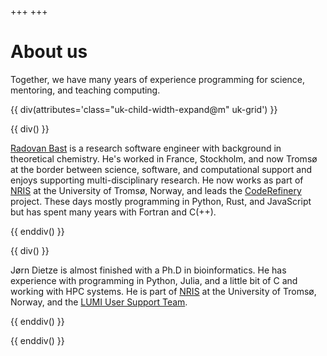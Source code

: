 +++
+++

# About us

Together, we have many years of experience programming for science, mentoring,
and teaching computing.

{{ div(attributes='class="uk-child-width-expand@m" uk-grid') }}

{{ div() }}

[Radovan Bast](https://bast.fr) is a research software engineer with
background in theoretical chemistry.  He's worked in France, Stockholm, and
now Tromsø at the border between science, software, and computational support
and enjoys supporting multi-disciplinary research.  He now works as part of
[NRIS](https://documentation.sigma2.no/) at the University of Tromsø, Norway,
and leads the [CodeRefinery](https://coderefinery.org) project.
These days mostly programming in Python, Rust, and JavaScript but has spent
many years with Fortran and C(++).

{{ enddiv() }}

{{ div() }}

Jørn Dietze is almost finished with a Ph.D in bioinformatics.
He has experience with programming in Python, Julia, and a little bit of C and
working with HPC systems. He is part of [NRIS](https://documentation.sigma2.no/)
at the University of Tromsø, Norway, and the 
[LUMI User Support Team](https://www.lumi-supercomputer.eu/).

{{ enddiv() }}

{{ enddiv() }}
